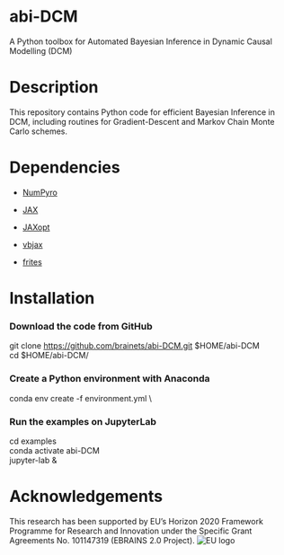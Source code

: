 # abi-DCM
A Python toolbox for Automated Bayesian Inference in Dynamic Causal Modelling (DCM)

# Description

This repository contains Python code for efficient Bayesian Inference in DCM, including routines for Gradient-Descent and Markov Chain Monte Carlo schemes.

# Dependencies

- [NumPyro](https://num.pyro.ai/)

- [JAX](https://docs.jax.dev/en/latest/)

- [JAXopt](https://jaxopt.github.io)

- [vbjax](https://github.com/ins-amu/vbjax)

- [frites](https://brainets.github.io/frites/)

# Installation

### Download the code from GitHub
git clone https://github.com/brainets/abi-DCM.git $HOME/abi-DCM \
cd $HOME/abi-DCM/

### Create a Python environment with Anaconda
conda env create -f environment.yml \

### Run the examples on JupyterLab
cd examples \
conda activate abi-DCM \
jupyter-lab &

# Acknowledgements

This research has been supported by EU’s Horizon 2020 Framework Programme for Research and Innovation under the Specific Grant Agreements No. 101147319 (EBRAINS 2.0 Project).
![EU logo](./eu_logo.jpg)
